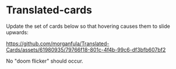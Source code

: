 # Translated-cards

Update the set of cards below so that hovering causes them to slide upwards:




https://github.com/morganfula/Translated-Cards/assets/61980935/79766f18-801c-4f4b-99c6-df3bfb607bf2




No "doom flicker" should occur.

